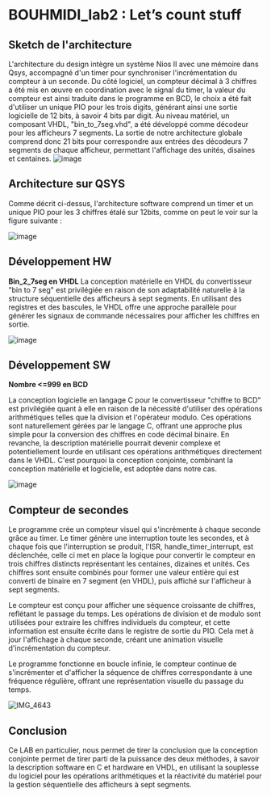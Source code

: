 # BOUHMIDI_lab2 : Let’s count stuff
## Sketch de l'architecture
L'architecture du design intègre un système Nios II avec une mémoire dans Qsys, accompagné d'un timer pour synchroniser l'incrémentation du compteur à un seconde. 
Du côté logiciel, un compteur décimal à 3 chiffres a été mis en œuvre en coordination avec le signal du timer, la valeur du compteur est ainsi traduite dans le programme en BCD, le choix a été fait d'utiliser un unique PIO pour les trois digits, générant ainsi une sortie logicielle de 12 bits, à savoir 4 bits par digit. 
Au niveau matériel, un composant VHDL, "bin_to_7seg.vhd", a été développé comme décodeur pour les afficheurs 7 segments. 
La sortie de notre architecture globale comprend donc 21 bits pour correspondre aux entrées des décodeurs 7 segments de chaque afficheur, permettant l'affichage des unités, disaines et centaines.
![image](https://github.com/ESN2024/BOUHMIDI_lab2/assets/144927751/fae476ee-3986-4d6c-9eb7-872b55294ee0)

## Architecture sur QSYS
Comme décrit ci-dessus, l'architecture software comprend un timer et un unique PIO pour les 3 chiffres étalé sur 12bits, comme on peut le voir sur la figure suivante :

![image](https://github.com/ESN2024/BOUHMIDI_lab2/assets/144927751/8e3c6065-b7af-46ad-857c-9181727ac108)


## Développement HW
**Bin_2_7seg en VHDL**
La conception matérielle en VHDL du convertisseur "bin to 7 seg" est privilégiée en raison de son adaptabilité naturelle à la structure séquentielle des afficheurs à sept segments. En utilisant des registres et des bascules, le VHDL offre une approche parallèle pour générer les signaux de commande nécessaires pour afficher les chiffres en sortie.

![image](https://github.com/ESN2024/BOUHMIDI_lab2/assets/144927751/e4252d56-e16a-49ca-a1d8-b74e436cc056)


## Développement SW
**Nombre <=999 en BCD**

La conception logicielle en langage C pour le convertisseur "chiffre to BCD" est privilégiée quant à elle en raison de la nécessité d'utiliser des opérations arithmétiques telles que la division et l'opérateur modulo. Ces opérations sont naturellement gérées par le langage C, offrant une approche plus simple pour la conversion des chiffres en code décimal binaire. En revanche, la description matérielle pourrait devenir complexe et potentiellement lourde en utilisant ces opérations arithmétiques directement dans le VHDL. C'est pourquoi la conception conjointe, combinant la conception matérielle et logicielle, est adoptée dans notre cas. 

![image](https://github.com/ESN2024/BOUHMIDI_lab2/assets/144927751/c5d6414e-d32f-4f59-86c4-9c64ba005608)


## Compteur de secondes


Le programme crée un compteur visuel qui s'incrémente à chaque seconde grâce au timer. Le timer génère une interruption toute les secondes, et à chaque fois que l'interruption se produit, l'ISR, handle_timer_interrupt, est déclenchée, celle ci met en place la logique pour convertir le compteur en trois chiffres distincts représentant les centaines, dizaines et unités. Ces chiffres sont ensuite combinés pour former une valeur entière qui est converti de binaire en 7 segment (en VHDL), puis affiché sur l'afficheur à sept segments.

Le compteur est conçu pour afficher une séquence croissante de chiffres, reflétant le passage du temps. Les opérations de division et de modulo sont utilisées pour extraire les chiffres individuels du compteur, et cette information est ensuite écrite dans le registre de sortie du PIO. Cela met à jour l'affichage à chaque seconde, créant une animation visuelle d'incrémentation du compteur.

Le programme fonctionne en boucle infinie, le compteur continue de s'incrémenter et d'afficher la séquence de chiffres correspondante à une fréquence régulière, offrant une représentation visuelle du passage du temps.

![IMG_4643](https://github.com/ESN2024/BOUHMIDI_lab2/assets/144927751/fff81306-65bf-4d25-833d-a0d9de7cd030)

## Conclusion 
Ce LAB en particulier, nous permet de tirer la conclusion que la conception conjointe permet de tirer parti de la puissance des deux méthodes, à savoir la description software en C et hardware en VHDL, en utilisant la souplesse du logiciel pour les opérations arithmétiques et la réactivité du matériel pour la gestion séquentielle des afficheurs à sept segments.
